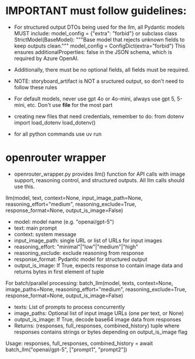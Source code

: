 # IMPORTANT must follow guidelines:
- For structured output DTOs being used for the llm, all Pydantic models MUST include:
model_config = {"extra": "forbid"} or subclass
class StrictModel(BaseModel):
    """Base model that rejects unknown fields to keep outputs clean."""
    model_config = ConfigDict(extra="forbid")
This ensures additionalProperties: false in the JSON schema, which is required by Azure OpenAI.

- Additionally, there must be no optional fields, all fields must be required.

- NOTE: storyboard_artifact is NOT a sructured output, so don't need to follow these rules

- For default models, never use gpt 4o or 4o-mini, always use gpt 5, 5-mini, etc.
Don't use __file__ for the most part

- creating new files that need credentials, remember to do:
from dotenv import load_dotenv
load_dotenv()

- for all python commands use uv run 

# openrouter wrapper
- openrouter_wrapper.py provides llm() function for API calls with image support, reasoning control, and structured outputs. All llm calls should use this.

llm(model, text, context=None, input_image_path=None, reasoning_effort="medium", reasoning_exclude=True, response_format=None, output_is_image=False)
- model: model name (e.g. "openai/gpt-5")
- text: main prompt
- context: system message
- input_image_path: single URL or list of URLs for input images
- reasoning_effort: "minimal"|"low"|"medium"|"high"
- reasoning_exclude: exclude reasoning from response
- response_format: Pydantic model for structured output
- output_is_image: If True, expects response to contain image data and returns bytes in first element of tuple

For batch/parallel processing:
batch_llm(model, texts, context=None, image_paths=None, reasoning_effort="medium", reasoning_exclude=True, response_format=None, output_is_image=False)
- texts: List of prompts to process concurrently
- image_paths: Optional list of input image URLs (one per text, or None)
- output_is_image: If True, decode base64 image data from responses
- Returns: (responses, full_responses, combined_history) tuple where responses contains strings or bytes depending on output_is_image flag

Usage: responses, full_responses, combined_history = await batch_llm("openai/gpt-5", ["prompt1", "prompt2"])

